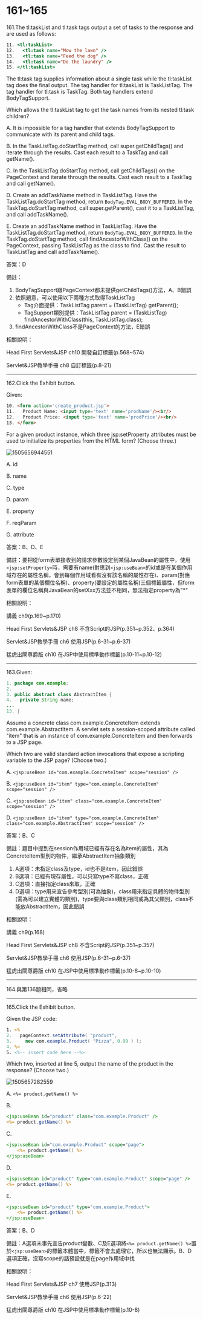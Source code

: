 161~165
========================

161.The tl:taskList and tl:task tags output a set of tasks to the response and are used as follows: 

```jsp
11. <tl:taskList> 
12.   <tl:task name="Mow the lawn" /> 
13.   <tl:task name="Feed the dog" /> 
14.   <tl:task name="Do the laundry" /> 
15. </tl:taskList> 
```

The tl:task tag supplies information about a single task while the tl:taskList tag does the final output. The tag handler for tl:taskList is TaskListTag. The tag handler for tl:task is TaskTag. Both tag handlers extend BodyTagSupport. 

Which allows the tl:taskList tag to get the task names from its nested tl:task children?

A.   It is impossible for a tag handler that extends BodyTagSupport to communicate with its parent and child tags. 

B.   In the TaskListTag.doStartTag method, call super.getChildTags() and iterate through the results. Cast each result to a TaskTag and call getName(). 

C.   In the TaskListTag.doStartTag method, call getChildTags() on the PageContext and iterate through the results. Cast each result to a TaskTag and call getName(). 

D.   Create an addTaskName method in TaskListTag. Have the TaskListTag.doStartTag method, return `BodyTag.EVAL_BODY_BUFFERED`. In the TaskTag.doStartTag method, call super.getParent(), cast it to a TaskListTag, and call addTaskName(). 

E.   Create an addTaskName method in TaskListTag. Have the TaskListTag.doStartTag method, return `BodyTag.EVAL_BODY_BUFFERED`. In the TaskTag.doStartTag method, call findAncestorWithClass() on the PageContext, passing TaskListTag as the class to find. Cast the result to TaskListTag and call addTaskName().

<!--sec data-title="解析" data-id="section161_2" data-collapse=true ces-->
答案：D

備註：

1. BodyTagSupport跟PageContext都未提供getChildTags()方法，A、B錯誤
2. 依照題意，可以使用以下兩種方式取得TaskListTag
	* Tag介面提供：TaskListTag parent = (TaskListTag) getParent();
	* TagSupport類別提供：TaskListTag parent = (TaskListTag) findAncestorWithClass(this, TaskListTag.class);
3. findAncestorWithClass不是PageContext的方法，E錯誤

相關說明：

Head First Servlets&JSP ch10 開發自訂標籤(p.568~574)

Servlet&JSP教學手冊 ch8 自訂標籤(p.8-21)
<!--endsec-->

---
162.Click the Exhibit button. 

Given: 

```html
10. <form action='create_product.jsp'> 
11.   Product Name: <input type='text' name='prodName'/><br/> 
12.   Product Price: <input type='text' name='prodPrice'/><br/> 
13. </form> 
```

For a given product instance, which three jsp:setProperty attributes must be used to initialize its properties from the HTML form? (Choose three.)


![1505656944551](https://github.com/Carrie-Lai/Test/blob/master/media/2342.jpeg)

A.   id 

B.   name 

C.   type 

D.   param

E.   property 

F.   reqParam 

G.   attribute

<!--sec data-title="解析" data-id="section162_2" data-collapse=true ces-->
答案：B、D、E

備註：要把從form表單接收到的請求參數設定到某個JavaBean的屬性中，使用`<jsp:setProperty>`時，需要有name(對應到`<jsp:useBean>`的id或是在某個作用域存在的屬性名稱，會到每個作用域看有沒有該名稱的屬性存在)、param(對應form表單的某個欄位名稱)、property(要設定的屬性名稱)三個標籤屬性，但form表單的欄位名稱與JavaBean的setXxx方法並不相同，無法指定property為"*"

相關說明：

講義 ch9(p.169~p.170)

Head First Servlets&JSP ch8 不含Script的JSP(p.351~p.352、p.364)

Servlet&JSP教學手冊 ch6 使用JSP(p.6-31~p.6-37)

猛虎出閘尊爵版 ch10 在JSP中使用標準動作標籤(p.10-11~p.10-12)
<!--endsec-->

---
163.Given: 

```java
1. package com.example; 
2. 
3. public abstract class AbstractItem { 
4.   private String name; 
... 
13. }
```

Assume a concrete class com.example.ConcreteItem extends com.example.AbstractItem. A servlet sets a session-scoped attribute called "item" that is an instance of com.example.ConcreteItem and then forwards to a JSP page. 

Which two are valid standard action invocations that expose a scripting variable to the JSP page? (Choose two.)


A.   `<jsp:useBean id="com.example.ConcreteItem" scope="session" /> `

B.   `<jsp:useBean id="item" type="com.example.ConcreteItem" scope="session" /> `

C.   `<jsp:useBean id="item" class="com.example.ConcreteItem" scope="session" />` 

D.   `<jsp:useBean id="item" type="com.example.ConcreteItem" class="com.example.AbstractItem" scope="session" />`

<!--sec data-title="解析" data-id="section163_2" data-collapse=true ces-->
答案：B、C

備註：題目中提到在session作用域已經有存在名為item的屬性，其為ConcreteItem型別的物件，繼承AbstractItem抽象類別

1. A選項：未指定class及type，id也不是item，因此錯誤
2. B選項：已經有現存屬性，可以只寫type不寫class，正確
3. C選項：直接指定class來取，正確
4. D選項：type用來宣告參考型別(可為抽象)，class用來指定具體的物件型別(需為可以建立實體的類別)，type要與class類別相同或為其父類別，class不能放AbstractItem，因此錯誤

相關說明：

講義 ch9(p.168)

Head First Servlets&JSP ch8 不含Script的JSP(p.351~p.357)

Servlet&JSP教學手冊 ch6 使用JSP(p.6-31~p.6-37)

猛虎出閘尊爵版 ch10 在JSP中使用標準動作標籤(p.10-8~p.10-10)
<!--endsec-->

---
164.與第136題相同，省略

---
165.Click the Exhibit button. 

Given the JSP code: 

```jsp
1. <% 
2.   pageContext.setAttribute( "product", 
3.     new com.example.Product( "Pizza", 0.99 ) ); 
4. %> 
5. <%-- insert code here --%> 
```

Which two, inserted at line 5, output the name of the product in the response? (Choose two.)

![1505657282559](https://github.com/Carrie-Lai/Test/blob/master/media/9682.jpeg)

A.   `<%= product.getName() %> `

B.   

```jsp
<jsp:useBean id="product" class="com.example.Product" /> 
<%= product.getName() %> 
```

C.   

```jsp
<jsp:useBean id="com.example.Product" scope="page"> 
	<%= product.getName() %> 
</jsp:useBean> 
```

D.   

```jsp
<jsp:useBean id="product" type="com.example.Product" scope="page" /> 
<%= product.getName() %> 
```

E.   

```jsp
<jsp:useBean id="product" type="com.example.Product"> 
	<%= product.getName() %> 
</jsp:useBean>
```

<!--sec data-title="解析" data-id="section165_2" data-collapse=true ces-->
答案：B、D

備註：A選項未事先宣告product變數、C及E選項將`<%= product.getName() %>`置於`<jsp:useBean>`的標籤本體當中，標籤不會去處理它，所以也無法顯示。B、D選項正確，沒寫scope的話預設就是在page作用域中找

相關說明：

Head First Servlets&JSP ch7 使用JSP(p.313)

Servlet&JSP教學手冊 ch6 使用JSP(p.6-22)

猛虎出閘尊爵版 ch10 在JSP中使用標準動作標籤(p.10-8)
<!--endsec-->
